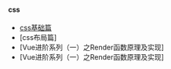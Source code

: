 
#### css
- [css基础篇](https://github.com/sayid760/blog/issues/1)
- [css布局篇] 
- [Vue进阶系列（一）之Render函数原理及实现]
- [Vue进阶系列（一）之Render函数原理及实现]



